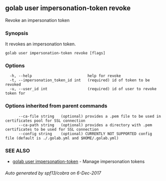 ## golab user impersonation-token revoke

Revoke an impersonation token

### Synopsis


It revokes an impersonation token.

```
golab user impersonation-token revoke [flags]
```

### Options

```
  -h, --help                         help for revoke
  -t, --impersonation_token_id int   (required) id of token to be revoked
  -u, --user_id int                  (required) id of user to revoke token for
```

### Options inherited from parent commands

```
      --ca-file string   (optional) provides a .pem file to be used in certificates pool for SSL connection
      --ca-path string   (optional) provides a directory with .pem certificates to be used for SSL connection
      --config string    (optional) CURRENTLY NOT SUPPORTED config file (default is ./.golab.yml and $HOME/.golab.yml)
```

### SEE ALSO
* [golab user impersonation-token](golab_user_impersonation-token.md)	 - Manage impersonation tokens

###### Auto generated by spf13/cobra on 6-Dec-2017
